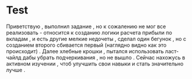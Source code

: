 # Test
Приветствую , выполнил задание , но к сожалению не мог все реализовать - относится к созданию логики расчета прибыли по вкладам , и  есть другие мелкие недочеты , сделал один бегунок , но с созданием второго сбивается первый (наглядно видно как это происходит) . Далее хлебные крошки , пытался использовать ласт-чайлд дабы убрать подчеркивания , но не вышло . Сейчас нахожусь в активном изучении , чтоб улучшить свои навыки и стать значительно лучше . 
